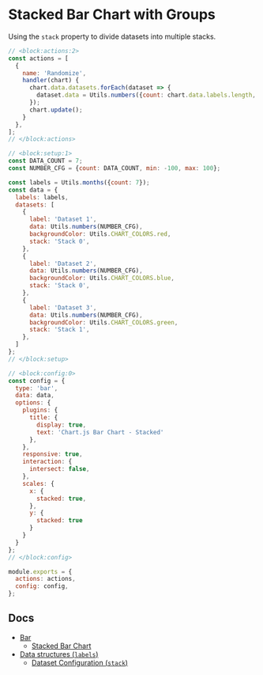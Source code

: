 # Stacked Bar Chart with Groups

Using the `stack` property to divide datasets into multiple stacks.

```js chart-editor
// <block:actions:2>
const actions = [
  {
    name: 'Randomize',
    handler(chart) {
      chart.data.datasets.forEach(dataset => {
        dataset.data = Utils.numbers({count: chart.data.labels.length, min: -100, max: 100});
      });
      chart.update();
    }
  },
];
// </block:actions>

// <block:setup:1>
const DATA_COUNT = 7;
const NUMBER_CFG = {count: DATA_COUNT, min: -100, max: 100};

const labels = Utils.months({count: 7});
const data = {
  labels: labels,
  datasets: [
    {
      label: 'Dataset 1',
      data: Utils.numbers(NUMBER_CFG),
      backgroundColor: Utils.CHART_COLORS.red,
      stack: 'Stack 0',
    },
    {
      label: 'Dataset 2',
      data: Utils.numbers(NUMBER_CFG),
      backgroundColor: Utils.CHART_COLORS.blue,
      stack: 'Stack 0',
    },
    {
      label: 'Dataset 3',
      data: Utils.numbers(NUMBER_CFG),
      backgroundColor: Utils.CHART_COLORS.green,
      stack: 'Stack 1',
    },
  ]
};
// </block:setup>

// <block:config:0>
const config = {
  type: 'bar',
  data: data,
  options: {
    plugins: {
      title: {
        display: true,
        text: 'Chart.js Bar Chart - Stacked'
      },
    },
    responsive: true,
    interaction: {
      intersect: false,
    },
    scales: {
      x: {
        stacked: true,
      },
      y: {
        stacked: true
      }
    }
  }
};
// </block:config>

module.exports = {
  actions: actions,
  config: config,
};
```

## Docs
* [Bar](../../charts/bar.html)
  * [Stacked Bar Chart](../../charts/bar.html#stacked-bar-chart)
* [Data structures (`labels`)](../../general/data-structures.html)
  * [Dataset Configuration (`stack`)](../../general/data-structures.html#dataset-configuration)

